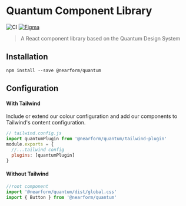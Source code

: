 # Quantum Component Library

![CI](https://github.com/nearform/quantum/actions/workflows/ci.yml/badge.svg?event=push) [![Figma](https://img.shields.io/badge/figma-designs-f24e1e?logo=figma)](https://www.figma.com/file/XFbhstkgQFz8ZefAU3w2p4/1.-Quantum-Design-System?type=design&node-id=1-5&mode=design&t=Zjds6CFL8asuPc4a-0)

> A React component library based on the Quantum Design System

## Installation

```
npm install --save @nearform/quantum
```

## Configuration

#### With Tailwind

Include or extend our colour configuration and add our components to Tailwind's content configuration.

```js
// tailwind.config.js
import quantumPlugin from '@nearform/quantum/tailwind-plugin'
module.exports = {
  //...tailwind config
  plugins: [quantumPlugin]
}
```

#### Without Tailwind

```js
//root component
import '@nearform/quantum/dist/global.css'
import { Button } from '@nearform/quantum'
```
